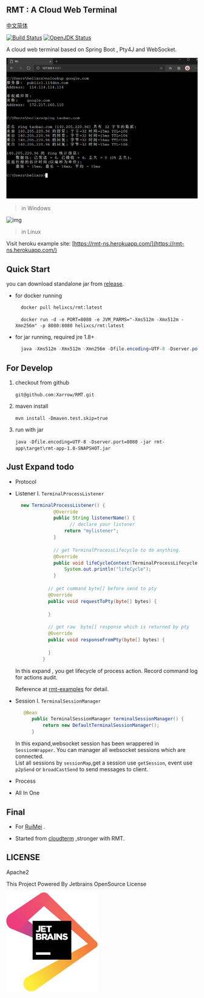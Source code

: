 ## RMT : A Cloud Web Terminal

[中文简体](cn.md)

[![Build Status](https://travis-ci.org/Xarrow/RMT.svg?branch=master)](https://travis-ci.org/Xarrow/RMT)
[![OpenJDK Status](https://img.shields.io/badge/OpenJDK-1.8-brightgreen.svg)](https://openjdk.java.net/install/)

A cloud web terminal based on Spring Boot , Pty4J and WebSocket.

![img](asserts/20200622015739.png)
> in Windows

![img](asserts/593BE5BB-57ED-453d-B535-394C98D06E2E.png)
> in Linux


Visit heroku example site: [https://rmt-ns.herokuapp.com/](https://rmt-ns.herokuapp.com/)
## Quick Start

you can download standalone jar from [release](https://github.com/Xarrow/RMT/releases/).

* for docker running

  ```
    docker pull helixcs/rmt:latest
  
    docker run -d -e PORT=8080 -e JVM_PARMS="-Xms512m -Xmx512m -Xmn256m" -p 8080:8080 helixcs/rmt:latest
  ```
  
* for jar running, required jre 1.8+

    ```java
      java -Xms512m -Xmx512m -Xmn256m -Dfile.encoding=UTF-8 -Dserver.port=8080 -jar rmt-app.jar 
    ```

## For Develop

1. checkout from github

    `git@github.com:Xarrow/RMT.git`

2. maven install 
    
    `mvn install -Dmaven.test.skip=true`
    
3. run with jar
    
    `java -Dfile.encoding=UTF-8 -Dserver.port=8080 -jar rmt-app\target\rmt-app-1.0-SNAPSHOT.jar`
    
## Just Expand todo
* Protocol 
   
* Listener
  I. `TerminalProcessListener`
  ```java
    new TerminalProcessListener() {
                @Override
                public String listenerName() {
                      // declare your listener
                    return "mylistener";
                }
                
                // get TerminalProcessLifecycle to do anything.
                @Override
                public void lifeCycleContext(TerminalProcessLifecycle terminalProcessLifecycle) {
                    System.out.println("lifeCycle");
                }
  
              // get command byte[] before send to pty
              @Override
              public void requestToPty(byte[] bytes) {
                  
              }
  
              // get raw  byte[] response which is returned by pty
              @Override
              public void responseFromPty(byte[] bytes) {
                  
              }
            }
  ```
  In this expand , you get lifecycle of process action. Record command log for actions audit.
  
  Reference at [rmt-examples]() for detail.
  
* Session
  I. `TerminalSessionManager`
  ```java
     @Bean
        public TerminalSessionManager terminalSessionManager() {
            return new DefaultTerminalSessionManager();
        }
   ```
  In this expand,websocket session has been wrappered in `SessionWrapper`.
  You can manager all websocket sessions which are connected.  
  List all sessions by `sessionMap`,get a session use `getSession`,
  event use `p2pSend` or `broadCastSend` to send  messages to client. 
  

* Process

* All In One

## Final
* For [RuiMei]() .

* Started from [cloudterm](https://github.com/javaterminal/cloudterm) ,stronger with RMT.

## LICENSE

Apache2

This Project Powered By Jetbrains OpenSource License

![img](asserts/jetbrains.svg)